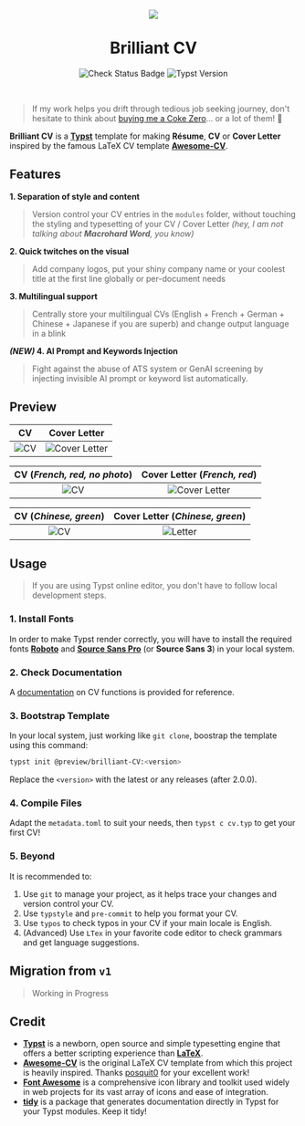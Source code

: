 <h1 align="center">
  <img src='https://github.com/mintyfrankie/mintyfrankie/assets/77310871/64861d2d-971c-47cd-a5e8-5ad8659f2c2b'>
  <br><br>
  Brilliant CV
</h1>

<p align="center">
  <img alt="Check Status Badge" src="https://github.com/mintyfrankie/brilliant-CV/actions/workflows/compile.yml/badge.svg"/>
  <img alt="Typst Version" src="https://img.shields.io/badge/Compatible Typst Version-0.11.0-blue"/>
</p>

<br>

> If my work helps you drift through tedious job seeking journey, don't hesitate to think about [buying me a Coke Zero](https://github.com/sponsors/mintyfrankie)... or a lot of them! 🥤



**Brilliant CV** is a [**Typst**](https://github.com/typst/typst) template for making **Résume**, **CV** or **Cover Letter** inspired by the famous LaTeX CV template [**Awesome-CV**](https://github.com/posquit0/Awesome-CV).

## Features

**1. Separation of style and content**

> Version control your CV entries in the `modules` folder, without touching the styling and typesetting of your CV / Cover Letter _(hey, I am not talking about **Macrohard Word**, you know)_

**2. Quick twitches on the visual**

> Add company logos, put your shiny company name or your coolest title at the first line globally or per-document needs

**3. Multilingual support**

> Centrally store your multilingual CVs (English + French + German + Chinese + Japanese if you are superb) and change output language in a blink

***(NEW)* 4. AI Prompt and Keywords Injection**

> Fight against the abuse of ATS system or GenAI screening by injecting invisible AI prompt or keyword list automatically.

## Preview

|                                                    CV                                                    |                                                    Cover Letter                                                    |
| :------------------------------------------------------------------------------------------------------: | :----------------------------------------------------------------------------------------------------------------: |
| ![CV](https://github.com/mintyfrankie/mintyfrankie/assets/77310871/94f5fb5c-03d0-4912-b6d6-11ee7d27a9a3) | ![Cover Letter](https://github.com/mintyfrankie/brilliant-CV/assets/77310871/b4e74cdd-6b8d-4414-b52f-13cd6ba94315) |

|                                       CV (_French, red, no photo_)                                       |                                            Cover Letter (_French, red_)                                            |
| :------------------------------------------------------------------------------------------------------: | :----------------------------------------------------------------------------------------------------------------: |
| ![CV](https://github.com/mintyfrankie/brilliant-CV/assets/77310871/fed7b66c-728e-4213-aa58-aa26db3b1362) | ![Cover Letter](https://github.com/mintyfrankie/brilliant-CV/assets/77310871/65ca65b0-c0e1-4fe8-b797-8a5e0bea4b1c) |

|                                       CV (_Chinese, green_)                                       |                                            Cover Letter (_Chinese, green_)                                            |
| :------------------------------------------------------------------------------------------------------: | :----------------------------------------------------------------------------------------------------------------: |
| ![CV](https://github.com/mintyfrankie/brilliant-CV/assets/77310871/cb9c16f5-8ad7-4256-92fe-089c108d07f5) | ![Letter](https://github.com/mintyfrankie/brilliant-CV/assets/77310871/a5a97be2-87e2-43fe-b605-f862a0d600d7)|


## Usage

> If you are using Typst online editor, you don't have to follow local development steps.

### 1. Install Fonts

In order to make Typst render correctly, you will have to install the required fonts [**Roboto**](https://fonts.google.com/specimen/Roboto) and [**Source Sans Pro**](https://fonts.google.com/specimen/Source+Sans+3) (or **Source Sans 3**) in your local system.

### 2. Check Documentation

A [documentation](https://github.com/mintyfrankie/brilliant-CV/actions/runs/9926458292/artifacts/1699041366) on CV functions is provided for reference.

### 3. Bootstrap Template

In your local system, just working like `git clone`, boostrap the template using this command:

```bash
typst init @preview/brilliant-CV:<version>
```

Replace the `<version>` with the latest or any releases (after 2.0.0).

### 4. Compile Files

Adapt the `metadata.toml` to suit your needs, then `typst c cv.typ` to get your first CV!

### 5. Beyond

It is recommended to:

1. Use `git` to manage your project, as it helps trace your changes and version control your CV.
2. Use `typstyle` and `pre-commit` to help you format your CV.
3. Use `typos` to check typos in your CV if your main locale is English.
4. (Advanced) Use `LTex` in your favorite code editor to check grammars and get language suggestions.

## Migration from `v1`

> Working in Progress

## Credit

- [**Typst**](https://github.com/typst/typst) is a newborn, open source and simple typesetting engine that offers a better scripting experience than [**LaTeX**](https://www.latex-project.org/).
- [**Awesome-CV**](https://github.com/posquit0/Awesome-CV) is the original LaTeX CV template from which this project is heavily inspired. Thanks [posquit0](https://github.com/posquit0) for your excellent work!
- [**Font Awesome**](https://fontawesome.com/) is a comprehensive icon library and toolkit used widely in web projects for its vast array of icons and ease of integration.
- [**tidy**](https://github.com/Mc-Zen/tidy) is a package that generates documentation directly in Typst for your Typst modules. Keep it tidy!
